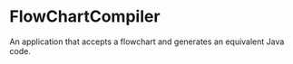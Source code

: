FlowChartCompiler
=================

An application that accepts a flowchart and generates an equivalent Java code.
